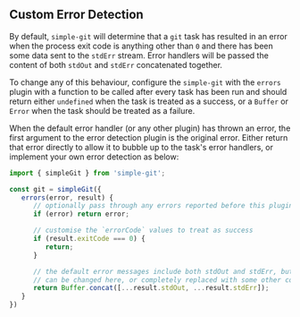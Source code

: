 ## Custom Error Detection

By default, `simple-git` will determine that a `git` task has resulted in an error when the process exit
code is anything other than `0` and there has been some data sent to the `stdErr` stream. Error handlers
will be passed the content of both `stdOut` and `stdErr` concatenated together.

To change any of this behaviour, configure the `simple-git` with the `errors` plugin with a function to be
called after every task has been run and should return either `undefined` when the task is treated as
a success, or a `Buffer` or `Error` when the task should be treated as a failure.

When the default error handler (or any other plugin) has thrown an error, the first argument to the error
detection plugin is the original error. Either return that error directly to allow it to bubble up to the
task's error handlers, or implement your own error detection as below:

```typescript
import { simpleGit } from 'simple-git';

const git = simpleGit({
   errors(error, result) {
      // optionally pass through any errors reported before this plugin runs
      if (error) return error;

      // customise the `errorCode` values to treat as success
      if (result.exitCode === 0) {
         return;
      }

      // the default error messages include both stdOut and stdErr, but that
      // can be changed here, or completely replaced with some other content
      return Buffer.concat([...result.stdOut, ...result.stdErr]);
   }
})
```
